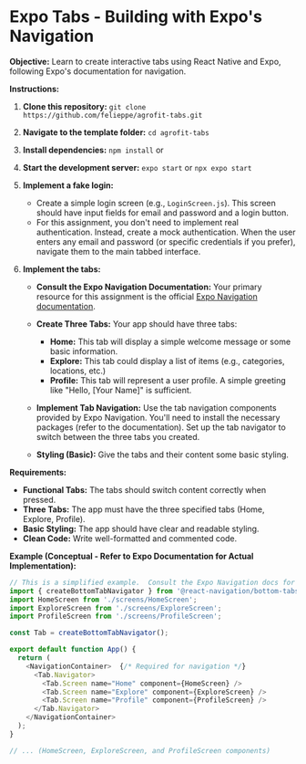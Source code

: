 # Expo Tabs - Building with Expo's Navigation

**Objective:** Learn to create interactive tabs using React Native and Expo, following Expo's documentation for navigation.

**Instructions:**

1. **Clone this repository:** `git clone https://github.com/felieppe/agrofit-tabs.git`
2. **Navigate to the template folder:** `cd agrofit-tabs`
3. **Install dependencies:** `npm install` or
4. **Start the development server:** `expo start` or `npx expo start`
5. **Implement a fake login:**

   * Create a simple login screen (e.g., `LoginScreen.js`).  This screen should have input fields for email and password and a login button.
   * For this assignment, you don't need to implement real authentication.  Instead, create a mock authentication.  When the user enters any email and password (or specific credentials if you prefer), navigate them to the main tabbed interface.
  
  
6. **Implement the tabs:**

   * **Consult the Expo Navigation Documentation:**  Your primary resource for this assignment is the official [Expo Navigation documentation](https://docs.expo.dev/router/advanced/tabs/).

   * **Create Three Tabs:**  Your app should have three tabs:
      * **Home:** This tab will display a simple welcome message or some basic information.
      * **Explore:** This tab could display a list of items (e.g., categories, locations, etc.)
      * **Profile:** This tab will represent a user profile. A simple greeting like "Hello, [Your Name]" is sufficient.

   * **Implement Tab Navigation:** Use the tab navigation components provided by Expo Navigation.  You'll need to install the necessary packages (refer to the documentation).  Set up the tab navigator to switch between the three tabs you created.

   * **Styling (Basic):** Give the tabs and their content some basic styling.

**Requirements:**

* **Functional Tabs:** The tabs should switch content correctly when pressed.
* **Three Tabs:**  The app must have the three specified tabs (Home, Explore, Profile).
* **Basic Styling:**  The app should have clear and readable styling.
* **Clean Code:**  Write well-formatted and commented code.

**Example (Conceptual - Refer to Expo Documentation for Actual Implementation):**

```javascript
// This is a simplified example.  Consult the Expo Navigation docs for the correct code!
import { createBottomTabNavigator } from '@react-navigation/bottom-tabs'; // From Expo Navigation
import HomeScreen from './screens/HomeScreen';
import ExploreScreen from './screens/ExploreScreen';
import ProfileScreen from './screens/ProfileScreen';

const Tab = createBottomTabNavigator();

export default function App() {
  return (
    <NavigationContainer>  {/* Required for navigation */}
      <Tab.Navigator>
        <Tab.Screen name="Home" component={HomeScreen} />
        <Tab.Screen name="Explore" component={ExploreScreen} />
        <Tab.Screen name="Profile" component={ProfileScreen} />
      </Tab.Navigator>
    </NavigationContainer>
  );
}

// ... (HomeScreen, ExploreScreen, and ProfileScreen components)
